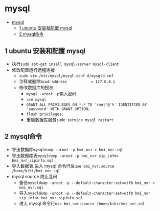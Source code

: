 # mysql

- [mysql](#mysql)
  - [1 ubuntu 安装和配置 mysql](#1-ubuntu-%E5%AE%89%E8%A3%85%E5%92%8C%E9%85%8D%E7%BD%AE-mysql)
  - [2 mysql命令](#2-mysql%E5%91%BD%E4%BB%A4)

## 1 ubuntu 安装和配置 mysql

- 执行`sudo apt-get insall mysql-server mysql-client`
- 修改配置运行远程连接
  - `sudo vim /etc/mysql/mysql.conf.d/mysqld.cnf`
  - 注释或删除`bind-address           = 127.0.0.1`
  - 修改数据库的授权
    - `mysql -uroot -p`输入密码
    - `use mysql`
    - `GRANT ALL PRIVILEGES ON *.* TO 'root'@'%' IDENTIFIED BY 'password' WITH GRANT OPTION;`
    - `flush privileges;`
    - 重启数据库服务`sudo service mysql restart`

## 2 mysql命令

- 导出数据库`mysqldump -uroot -p bmi_nvr > bmi_nvr.sql`
- 导出数据库表`mysqldump -uroot -p bmi_nvr sip_info> bmi_nvr_sipinfo.sql`
- 导入数据表:进入 mysql 命令行后`use bmi_nvr;source /home/kiki/bmi_nvr.sql`
- mysql source 防止乱码
  - 备份`mysqldump -uroot -p --default-character-set=utf8 bmi_nvr > bmi_nvr.sql`
  - 导入`mysqldump -uroot -p --default-character-set=utf8 bmi_nvr sip_info> bmi_nvr_sipinfo.sql`
  - 进入 mysql 命令行`use bmi_nvr;source /home/kiki/bmi_nvr.sql`
